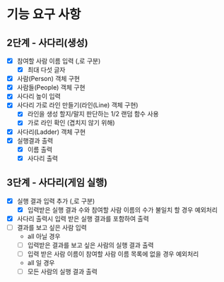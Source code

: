 # 기능 요구 사항

## 2단계 - 사다리(생성)

-[x] 참여할 사람 이름 입력 (,로 구분)
    - [x] 최대 다섯 글자
-[x] 사람(Person) 객체 구현
-[x] 사람들(People) 객체 구현
-[x] 사다리 높이 입력
-[x] 사다리 가로 라인 만들기(라인(Line) 객체 구현)
    -[x] 라인을 생성 할지/말지 판단하는 1/2 랜덤 함수 사용
    -[x] 가로 라인 확인 (겹치지 않기 위해)
-[x] 사다리(Ladder) 객체 구현
-[x] 실행결과 출력
    - [x] 이름 출력
    - [x] 사다리 출력

## 3단계 - 사다리(게임 실행)

-[x] 실행 결과 입력 추가 (,로 구분)
    - [x] 입력받은 실행 결과 수와 참여할 사람 이름의 수가 불일치 할 경우 예외처리
-[x] 사다리 출력시 입력 받은 실행 결과를 포함하여 출력
-[ ] 결과를 보고 싶은 사람 입력
    - all 아닐 경우
    - [ ] 입력받은 결과를 보고 싶은 사람의 실행 결과 출력
    - [ ] 입력 받은 사람 이름이 참여할 사람 이름 목록에 없을 경우 예외처리
    - all 일 경우
    - [ ] 모든 사람의 실행 결과 출력
